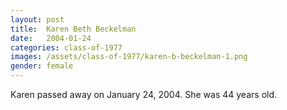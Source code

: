 ```yaml
---
layout: post
title:  Karen Beth Beckelman
date:   2004-01-24
categories: class-of-1977
images: /assets/class-of-1977/karen-b-beckelman-1.png
gender: female
---
```

Karen passed away on January 24, 2004. She was 44 years old.
